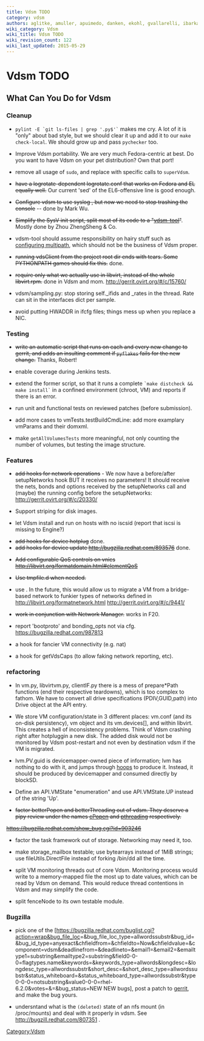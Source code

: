 ```yaml
---
title: Vdsm TODO
category: vdsm
authors: aglitke, amuller, apuimedo, danken, ekohl, gvallarelli, ibarkan, phoracek
wiki_category: Vdsm
wiki_title: Vdsm TODO
wiki_revision_count: 122
wiki_last_updated: 2015-05-29
---
```


# Vdsm TODO

## What Can You Do for Vdsm

### Cleanup

*   `` pylint -E `git ls-files | grep '.py$'` `` makes me cry. A lot of it is "only" about bad style, but we should clear it up and add it to our `make check-local`. We should grow up and pass `pychecker` too.

<!-- -->

*   Improve Vdsm portability. We are very much Fedora-centric at best. Do you want to have Vdsm on your pet distribution? Own that port!

<!-- -->

*   remove all usage of `sudo`, and replace with specific calls to `superVdsm`.

<!-- -->

*   ~~have a logrotate-dependent logrotate.conf that works on Fedora and EL equally well.~~ Our current 'sed' of the EL6-offensive line is good enough.

<!-- -->

*   ~~Configure vdsm to use syslog , but now we need to stop trashing the console~~ -- done by Mark Wu.

<!-- -->

*   ~~Simplify the SysV init script, split most of its code to a "[vdsm-tool](http://gerrit.ovirt.org/295)"~~. Mostly done by Zhou ZhengSheng & Co.

<!-- -->

*   vdsm-tool should assume responsibility on hairy stuff such as [configuring multipath](http://bugzilla.redhat.com/547424), which should not be the business of Vdsm proper.

<!-- -->

*   ~~running vdsClient from the project root dir ends with tears. Some PYTHONPATH games should fix this.~~ done.

<!-- -->

*   ~~require only what we actually use in libvirt, instead of the whole libvirt.rpm.~~ done in Vdsm and mom. <http://gerrit.ovirt.org/#/c/15760/>

<!-- -->

*   vdsm/sampling.py: stop storing self._ifids and _rates in the thread. Rate can sit in the interfaces dict per sample.

<!-- -->

*   avoid putting HWADDR in ifcfg files; things mess up when you replace a NIC.

### Testing

*   ~~write an automatic script that runs on each and every new change to gerrit, and adds an insulting comment if `pyflakes` fails for the new change.~~ Thanks, Robert!

<!-- -->

*   enable coverage during Jenkins tests.

<!-- -->

*   extend the former script, so that it runs a complete `` `make distcheck && make install` `` in a confined environment (chroot, VM) and reports if there is an error.

<!-- -->

*   run unit and functional tests on reviewed patches (before submission).

<!-- -->

*   add more cases to vmTests.testBuildCmdLine: add more examplary vmParams and their domxml.

<!-- -->

*   make `getAllVolumesTests` more meaningful, not only counting the number of volumes, but testing the image structure.

### Features

*   ~~add hooks for network operations~~ - We now have a before/after setupNetworks hook BUT it receives no parameters! It should receive the nets, bonds and options received by the setupNetworks call and (maybe) the running config before the setupNetworks: <http://gerrit.ovirt.org/#/c/20330/>

<!-- -->

*   Support striping for disk images.

<!-- -->

*   let Vdsm install and run on hosts with no iscsid (report that iscsi is missing to Engine?)

<!-- -->

*   ~~add hooks for device hotplug~~ done.
*   ~~add hooks for device update <http://bugzilla.redhat.com/893576>~~ done.

<!-- -->

*   ~~Add configurable QoS controls on vnics <http://libvirt.org/formatdomain.html#elementQoS>~~

<!-- -->

*   ~~Use tmpfile.d when needed.~~

<!-- -->

*   use <interface type='network'>. In the future, this would allow us to migrate a VM from a bridge-based network to funkier types of networks defined in <http://libvirt.org/formatnetwork.html> <http://gerrit.ovirt.org/#/c/9441/>

<!-- -->

*   ~~work in conjunction with Network Manager.~~ works in F20.

<!-- -->

*   report 'bootproto' and bonding_opts not via cfg. <https://bugzilla.redhat.com/987813>

<!-- -->

*   a hook for fancier VM connectivity (e.g. nat)

<!-- -->

*   a hook for getVdsCaps (to allow faking network reporting, etc).

### refactoring

*   In vm.py, libvirtvm.py, clientIF.py there is a mess of prepare\*Path functions (end their respective teardowns), which is too complex to fathom. We have to convert all drive specifications (PDIV,GUID,path) into Drive object at the API entry.

<!-- -->

*   We store VM configuration/state in 3 different places: vm.conf (and its on-disk persistency), vm object and its vm.devices[], and within libvirt. This creates a hell of inconsistency problems. Think of Vdsm crashing right after hotpluggin a new disk. The added disk would not be monitored by Vdsm post-restart and not even by destination vdsm if the VM is migrated.

<!-- -->

*   lvm.PV.guid is devicemapper-owned piece of information; lvm has nothing to do with it, and jumps through [hoops](http://gerrit.ovirt.org/2940) to produce it. Instead, it should be produced by devicemapper and consumed directly by blockSD.

<!-- -->

*   Define an API.VMState "enumeration" and use API.VMState.UP instead of the string 'Up'.

<!-- -->

*   <strike>factor betterPopen and betterThreading out of vdsm. They deserve a pipy review under the names [cPopen](https://pypi.python.org/pypi/cpopen) and [pthreading](http://pypi.python.org/pypi/pthreading) respectively.

<https://bugzilla.redhat.com/show_bug.cgi?id=903246></strike>

*   factor the task framework out of storage. Networking may need it, too.

<!-- -->

*   make storage_mailbox testable; use bytearrays instead of 1MiB strings; use fileUtils.DirectFile instead of forking /bin/dd all the time.

<!-- -->

*   split VM monitoring threads out of core Vdsm. Monitoring process would write to a memory-mapped file the most up to date values, which can be read by Vdsm on demand. This would reduce thread contentions in Vdsm and may simplify the code.

<!-- -->

*   split fenceNode to its own testable module.

### Bugzilla

*   pick one of the [<https://bugzilla.redhat.com/buglist.cgi?action=wrap&bug_file_loc>=&bug_file_loc_type=allwordssubstr&bug_id=&bug_id_type=anyexact&chfieldfrom=&chfieldto=Now&chfieldvalue=&component=vdsm&deadlinefrom=&deadlineto=&email1=&email2=&emailtype1=substring&emailtype2=substring&field0-0-0=flagtypes.name&keywords=&keywords_type=allwords&longdesc=&longdesc_type=allwordssubstr&short_desc=&short_desc_type=allwordssubstr&status_whiteboard=&status_whiteboard_type=allwordssubstr&type0-0-0=notsubstring&value0-0-0=rhel-6.2.0&votes=&=&bug_status=NEW NEW bugs], post a patch to [gerrit](http://gerrit.ovirt.org), and make the bug yours.

<!-- -->

*   undersntand what is the `(deleted)` state of an nfs mount (in /proc/mounts) and deal with it properly in vdsm. See <http://bugzill.redhat.com/807351> .

<Category:Vdsm>

